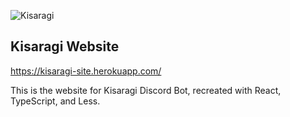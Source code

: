![Kisaragi](https://pbs.twimg.com/media/DJxoZnQU8AEJ9Bo?format=jpg&name=small)

## Kisaragi Website

https://kisaragi-site.herokuapp.com/

This is the website for Kisaragi Discord Bot, recreated with React, TypeScript, and Less.
